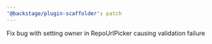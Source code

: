 ```yaml
---
'@backstage/plugin-scaffolder': patch
---
```


Fix bug with setting owner in RepoUrlPicker causing validation failure
